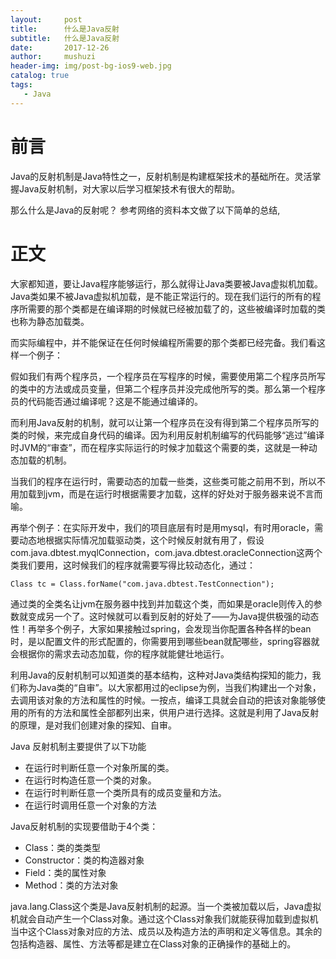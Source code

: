 ```yaml
---
layout:     post
title:      什么是Java反射
subtitle:   什么是Java反射
date:       2017-12-26
author:     mushuzi
header-img: img/post-bg-ios9-web.jpg
catalog: true
tags:
   - Java
--- 
```


# 前言
Java的反射机制是Java特性之一，反射机制是构建框架技术的基础所在。灵活掌握Java反射机制，对大家以后学习框架技术有很大的帮助。

那么什么是Java的反射呢？ 参考网络的资料本文做了以下简单的总结[](https://www.zhihu.com/question/24304289),[](http://762626559-qq-com.iteye.com/blog/395402)

# 正文
大家都知道，要让Java程序能够运行，那么就得让Java类要被Java虚拟机加载。Java类如果不被Java虚拟机加载，是不能正常运行的。现在我们运行的所有的程序所需要的那个类都是在编译期的时候就已经被加载了的，这些被编译时加载的类也称为静态加载类。

而实际编程中，并不能保证在任何时候编程所需要的那个类都已经完备。我们看这样一个例子：

假如我们有两个程序员，一个程序员在写程序的时候，需要使用第二个程序员所写的类中的方法或成员变量，但第二个程序员并没完成他所写的类。那么第一个程序员的代码能否通过编译呢？这是不能通过编译的。

而利用Java反射的机制，就可以让第一个程序员在没有得到第二个程序员所写的类的时候，来完成自身代码的编译。因为利用反射机制编写的代码能够“逃过”编译时JVM的“审查”，而在程序实际运行的时候才加载这个需要的类，这就是一种动态加载的机制。


当我们的程序在运行时，需要动态的加载一些类，这些类可能之前用不到，所以不用加载到jvm，而是在运行时根据需要才加载，这样的好处对于服务器来说不言而喻。

再举个例子：在实际开发中，我们的项目底层有时是用mysql，有时用oracle，需要动态地根据实际情况加载驱动类，这个时候反射就有用了，假设 com.java.dbtest.myqlConnection，com.java.dbtest.oracleConnection这两个类我们要用，这时候我们的程序就需要写得比较动态化，通过：

    Class tc = Class.forName("com.java.dbtest.TestConnection");

通过类的全类名让jvm在服务器中找到并加载这个类，而如果是oracle则传入的参数就变成另一个了。这时候就可以看到反射的好处了——为Java提供极强的动态性！再举多个例子，大家如果接触过spring，会发现当你配置各种各样的bean时，是以配置文件的形式配置的，你需要用到哪些bean就配哪些，spring容器就会根据你的需求去动态加载，你的程序就能健壮地运行。

利用Java的反射机制可以知道类的基本结构，这种对Java类结构探知的能力，我们称为Java类的“自审”。以大家都用过的eclipse为例，当我们构建出一个对象，去调用该对象的方法和属性的时候。一按点，编译工具就会自动的把该对象能够使用的所有的方法和属性全部都列出来，供用户进行选择。这就是利用了Java反射的原理，是对我们创建对象的探知、自审。

Java 反射机制主要提供了以下功能

* 在运行时判断任意一个对象所属的类。
* 在运行时构造任意一个类的对象。
* 在运行时判断任意一个类所具有的成员变量和方法。
* 在运行时调用任意一个对象的方法

Java反射机制的实现要借助于4个类：
* Class：类的类类型
* Constructor：类的构造器对象
* Field：类的属性对象
* Method：类的方法对象

java.lang.Class这个类是Java反射机制的起源。当一个类被加载以后，Java虚拟机就会自动产生一个Class对象。通过这个Class对象我们就能获得加载到虚拟机当中这个Class对象对应的方法、成员以及构造方法的声明和定义等信息。其余的包括构造器、属性、方法等都是建立在Class对象的正确操作的基础上的。

